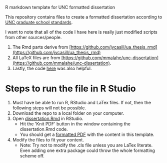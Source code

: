 R markdown template for UNC formatted dissertation

This repository contains files to create a formatted dissertation according to [UNC graduate school standards](http://gradschool.unc.edu/academics/thesis-diss/guide/). 

I want to note that all of the code I have here is really just modified scripts from other sources/people. 

1. The Rmd parts derive from [https://github.com/jvcasill/ua_thesis_rmd](https://github.com/jvcasill/ua_thesis_rmd) 
2. All LaTeX files are from [https://github.com/mmalahe/unc-dissertation](https://github.com/mmalahe/unc-dissertation). 
3. Lastly, the code  [here](https://rosannavanhespenresearch.wordpress.com/2016/02/03/writing-your-thesis-with-r-markdown-1-getting-started/) was also helpful. 

# Steps to run the file in R Studio

1. Must have be able to run R, RStudio and LaTex files. If not, then the following steps will not be possible.
2. Download the repo to a local folder on your computer.
3. Open [dissertation.Rmd](dissertation.Rmd) in RStudio.
    * Hit the 'Knit PDF' button in the window containing the dissertation.Rmd code.
    * You should get a [formatted PDF](dissertation.pdf) with the content in this template.
4. Modify the files to fit your content. 
   * Note: Try not to modify the .cls file unless you are LaTex literate. Even adding one extra package could throw the whole formatting scheme off.

